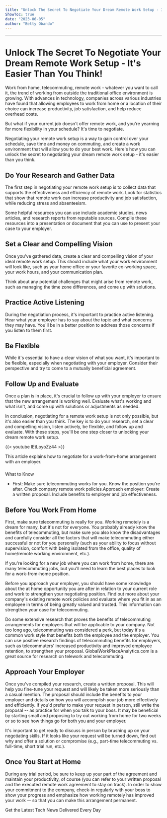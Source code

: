 ```yaml
---
title: "Unlock The Secret To Negotiate Your Dream Remote Work Setup - It's Easier Than You Think!"
ShowToc: true 
date: "2023-06-05"
author: "Betty Obando"
---
```

*****
# Unlock The Secret To Negotiate Your Dream Remote Work Setup - It's Easier Than You Think!

Work from home, telecommuting, remote work - whatever you want to call it, the trend of working from outside the traditional office environment is growing. With advances in technology, companies across various industries have found that allowing employees to work from home or a location of their choice can increase productivity, job satisfaction, and help reduce overhead costs.


But what if your current job doesn't offer remote work, and you're yearning for more flexibility in your schedule? It's time to negotiate.


Negotiating your remote work setup is a way to gain control over your schedule, save time and money on commuting, and create a work environment that will allow you to do your best work. Here's how you can unlock the secret to negotiating your dream remote work setup - it's easier than you think.


## Do Your Research and Gather Data

The first step in negotiating your remote work setup is to collect data that supports the effectiveness and efficiency of remote work. Look for statistics that show that remote work can increase productivity and job satisfaction, while reducing stress and absenteeism.


Some helpful resources you can use include academic studies, news articles, and research reports from reputable sources. Compile these resources into a presentation or document that you can use to present your case to your employer.


## Set a Clear and Compelling Vision

Once you've gathered data, create a clear and compelling vision of your ideal remote work setup. This should include what your work environment will look like, such as your home office or your favorite co-working space, your work hours, and your communication plan.


Think about any potential challenges that might arise from remote work, such as managing the time zone differences, and come up with solutions.


## Practice Active Listening

During the negotiation process, it's important to practice active listening. Hear what your employer has to say about the topic and what concerns they may have. You'll be in a better position to address those concerns if you listen to them first.


## Be Flexible

While it's essential to have a clear vision of what you want, it's important to be flexible, especially when negotiating with your employer. Consider their perspective and try to come to a mutually beneficial agreement.


## Follow Up and Evaluate

Once a plan is in place, it's crucial to follow up with your employer to ensure that the new arrangement is working well. Evaluate what's working and what isn't, and come up with solutions or adjustments as needed.


In conclusion, negotiating for a remote work setup is not only possible, but it's also easier than you think. The key is to do your research, set a clear and compelling vision, listen actively, be flexible, and follow up and evaluate. With these steps, you'll be one step closer to unlocking your dream remote work setup.

{{< youtube lEtLoyoZz44 >}} 




This article explains how to negotiate for a work-from-home arrangement with an employer.

 
### 
What to Know
 
- First: Make sure telecommuting works for you. Know the position you're after. Check company remote work policies.Approach employer: Create a written proposal. Include benefits to employer and job effectiveness.

 
##   Before You Work From Home  
 

First, make sure telecommuting is really for you. Working remotely is a dream for many, but it's not for everyone. You probably already know the benefits of telecommuting, but make sure you also know the disadvantages and carefully consider all the factors that will make telecommuting either successful or not for you personally (such as your ability to focus without supervision, comfort with being isolated from the office, quality of home/remote working environment, etc.).

 
If you're looking for a new job where you can work from home, there are many telecommuting jobs, but you'll need to learn the best places to look for a work-from-home position.
 

Before you approach your employer, you should have some knowledge about the at home opportunity you are after in relation to your current role and work to strengthen your negotiating position. Find out more about your company's existing remote work policies and evaluate where you fit in as an employee in terms of being greatly valued and trusted. This information can strengthen your case for telecommuting.

 

Do some extensive research that proves the benefits of telecommuting arrangements for employers that will be applicable to your company. Not too long ago, telecommuting was considered a perk, but today it's a common work style that benefits both the employee and the employer. You can use positive research findings of telecommuting benefits for employers, such as telecommuters' increased productivity and improved employee retention, to strengthen your proposal. GlobalWorkPlaceAnalytics.com is a great source for research on telework and telecommuting.

 
##   Approach Your Employer  
 

Once you've compiled your research, create a written proposal. This will help you fine-tune your request and will likely be taken more seriously than a casual mention. The proposal should include the benefits to your employer and details on how you will accomplish your job more effectively and efficiently. If you'd prefer to make your request in person, still write the proposal -- as practice for when you talk to your boss. It may be beneficial by starting small and proposing to try out working from home for two weeks or so to see how things go for both you and your employer.

 

It's important to get ready to discuss in person by brushing up on your negotiating skills. If it looks like your request will be turned down, find out why and offer a solution or compromise (e.g., part-time telecommuting vs. full-time, short trial run, etc.).

 
##   Once You Start at Home  
 

During any trial period, be sure to keep up your part of the agreement and maintain your productivity, of course (you can refer to your written proposal and the executed remote work agreement to stay on track). In order to show your commitment to the company, check-in regularly with your boss to show your progress and emphasize how working remotely has improved your work -- so that you can make this arrangement permanent.

 

Get the Latest Tech News Delivered Every Day




